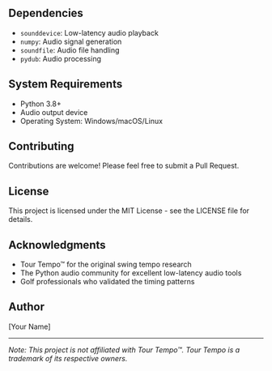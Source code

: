 
## Dependencies

- `sounddevice`: Low-latency audio playback
- `numpy`: Audio signal generation
- `soundfile`: Audio file handling
- `pydub`: Audio processing

## System Requirements

- Python 3.8+
- Audio output device
- Operating System: Windows/macOS/Linux

## Contributing

Contributions are welcome! Please feel free to submit a Pull Request.

## License

This project is licensed under the MIT License - see the LICENSE file for details.

## Acknowledgments

- Tour Tempo™ for the original swing tempo research
- The Python audio community for excellent low-latency audio tools
- Golf professionals who validated the timing patterns

## Author

[Your Name]

---

*Note: This project is not affiliated with Tour Tempo™. Tour Tempo is a trademark of its respective owners.*